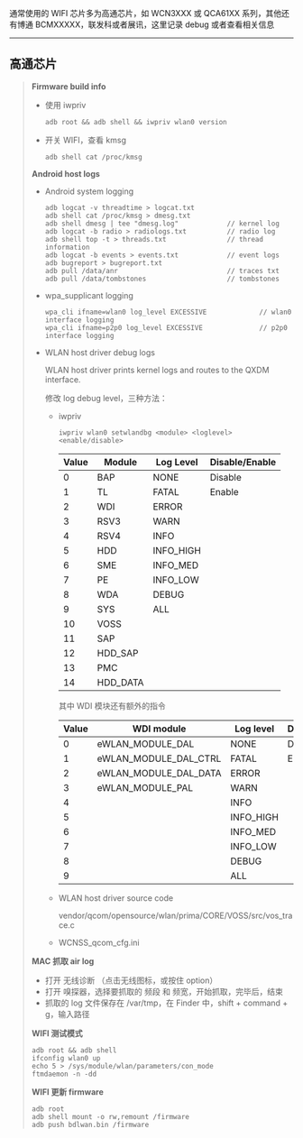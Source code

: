 通常使用的 WIFI 芯片多为高通芯片，如 WCN3XXX 或 QCA61XX 系列，其他还有博通 BCMXXXXX，联发科或者展讯，这里记录 debug 或者查看相关信息

------

## 高通芯片

> **Firmware build info**
>
> - 使用 iwpriv
>
>   ```
>   adb root && adb shell && iwpriv wlan0 version
>   ```
>
> - 开关 WIFI，查看 kmsg
>
>   ```
>   adb shell cat /proc/kmsg
>   ```
>
> **Android host logs**
>
> - Android system logging
>
>   ```
>   adb logcat -v threadtime > logcat.txt
>   adb shell cat /proc/kmsg > dmesg.txt
>   adb shell dmesg | tee "dmesg.log"            // kernel log
>   adb logcat -b radio > radiologs.txt          // radio log
>   adb shell top -t > threads.txt               // thread information
>   adb logcat -b events > events.txt            // event logs
>   adb bugreport > bugreport.txt
>   adb pull /data/anr                           // traces txt
>   adb pull /data/tombstones                    // tombstones
>   ```
>
> - wpa_supplicant logging
>
>   ```
>   wpa_cli ifname=wlan0 log_level EXCESSIVE             // wlan0 interface logging
>   wpa_cli ifname=p2p0 log_level EXCESSIVE              // p2p0 interface logging
>   ```
>
> - WLAN host driver debug logs
>
>   WLAN host driver prints kernel logs and routes to the QXDM interface.
>
>   修改 log debug level，三种方法：
>
>   - iwpriv
>
>     ```
>     iwpriv wlan0 setwlandbg <module> <loglevel> <enable/disable>
>     ```
>
>     | Value | Module   | Log Level | Disable/Enable |
>     | ----- | -------- | --------- | -------------- |
>     | 0     | BAP      | NONE      | Disable        |
>     | 1     | TL       | FATAL     | Enable         |
>     | 2     | WDI      | ERROR     |                |
>     | 3     | RSV3     | WARN      |                |
>     | 4     | RSV4     | INFO      |                |
>     | 5     | HDD      | INFO_HIGH |                |
>     | 6     | SME      | INFO_MED  |                |
>     | 7     | PE       | INFO_LOW  |                |
>     | 8     | WDA      | DEBUG     |                |
>     | 9     | SYS      | ALL       |                |
>     | 10    | VOSS     |           |                |
>     | 11    | SAP      |           |                |
>     | 12    | HDD_SAP  |           |                |
>     | 13    | PMC      |           |                |
>     | 14    | HDD_DATA |           |                |
>
>     其中 WDI 模块还有额外的指令
>
>     | Value | WDI module            | Log level | Disable/Enable |
>     | ----- | --------------------- | --------- | -------------- |
>     | 0     | eWLAN_MODULE_DAL      | NONE      | Disable        |
>     | 1     | eWLAN_MODULE_DAL_CTRL | FATAL     | Enable         |
>     | 2     | eWLAN_MODULE_DAL_DATA | ERROR     |                |
>     | 3     | eWLAN_MODULE_PAL      | WARN      |                |
>     | 4     |                       | INFO      |                |
>     | 5     |                       | INFO_HIGH |                |
>     | 6     |                       | INFO_MED  |                |
>     | 7     |                       | INFO_LOW  |                |
>     | 8     |                       | DEBUG     |                |
>     | 9     |                       | ALL       |                |
>
>   - WLAN host driver source code
>
>     vendor/qcom/opensource/wlan/prima/CORE/VOSS/src/vos_trace.c
>
>   - WCNSS_qcom_cfg.ini
>
> **MAC 抓取 air log**
>
> - 打开 无线诊断  （点击无线图标，或按住 option）
> - 打开 嗅探器，选择要抓取的 频段 和 频宽，开始抓取，完毕后，结束
> - 抓取的 log 文件保存在 /var/tmp，在 Finder 中，shift + command + g，输入路径
>
> **WIFI 测试模式**
>
> ```
> adb root && adb shell
> ifconfig wlan0 up
> echo 5 > /sys/module/wlan/parameters/con_mode
> ftmdaemon -n -dd
> ```
>
> **WIFI 更新 firmware**
>
> ```
> adb root
> adb shell mount -o rw,remount /firmware
> adb push bdlwan.bin /firmware
> ```
>
> 